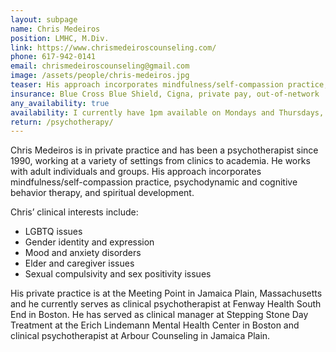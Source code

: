 ```yaml
---
layout: subpage
name: Chris Medeiros
position: LMHC, M.Div.
link: https://www.chrismedeiroscounseling.com/
phone: 617-942-0141
email: chrismedeiroscounseling@gmail.com
image: /assets/people/chris-medeiros.jpg
teaser: His approach incorporates mindfulness/self-compassion practice, psychodynamic and cognitive behavior therapy, and spiritual development.
insurance: Blue Cross Blue Shield, Cigna, private pay, out-of-network
any_availability: true
availability: I currently have 1pm available on Mondays and Thursdays, please reach out to me directly to set up an initial consultation.
return: /psychotherapy/
---
```


Chris Medeiros is in private practice and has been a psychotherapist since 1990, working at a variety of settings from clinics to academia. He works with adult individuals and groups. His approach incorporates mindfulness/self-compassion practice, psychodynamic and cognitive behavior therapy, and spiritual development.

Chris’ clinical interests include:
* LGBTQ issues
* Gender identity and expression
* Mood and anxiety disorders
* Elder and caregiver issues
* Sexual compulsivity and sex positivity issues

His private practice is at the Meeting Point in Jamaica Plain, Massachusetts and he currently serves as clinical psychotherapist at Fenway Health South End in Boston. He has served as clinical manager at Stepping Stone Day Treatment at the Erich Lindemann Mental Health Center in Boston and clinical psychotherapist at Arbour Counseling in Jamaica Plain.
